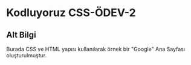 # Kodluyoruz CSS-ÖDEV-2

## Alt Bilgi
Burada CSS ve HTML yapısı kullanılarak örnek bir "Google" Ana Sayfası oluşturulmuştur.